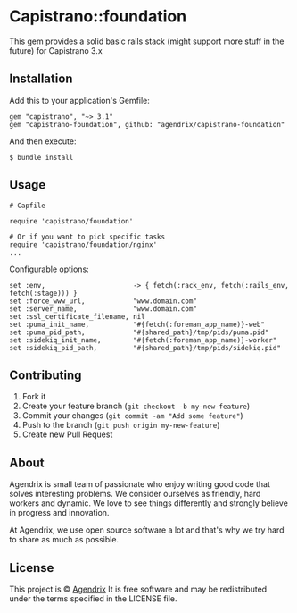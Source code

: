 Capistrano::foundation
======

This gem provides a solid basic rails stack (might support more stuff in the future) for Capistrano 3.x

Installation
------

Add this to your application's Gemfile:

    gem "capistrano", "~> 3.1"
    gem "capistrano-foundation", github: "agendrix/capistrano-foundation"

And then execute:

    $ bundle install

Usage
------

    # Capfile

    require 'capistrano/foundation'

    # Or if you want to pick specific tasks
    require 'capistrano/foundation/nginx'
    ...

Configurable options:

    set :env,                      -> { fetch(:rack_env, fetch(:rails_env, fetch(:stage))) }
    set :force_www_url,            "www.domain.com"
    set :server_name,              "www.domain.com"
    set :ssl_certificate_filename, nil
    set :puma_init_name,           "#{fetch(:foreman_app_name)}-web"
    set :puma_pid_path,            "#{shared_path}/tmp/pids/puma.pid"
    set :sidekiq_init_name,        "#{fetch(:foreman_app_name)}-worker"
    set :sidekiq_pid_path,         "#{shared_path}/tmp/pids/sidekiq.pid"

Contributing
------

1. Fork it
2. Create your feature branch (`git checkout -b my-new-feature`)
3. Commit your changes (`git commit -am "Add some feature"`)
4. Push to the branch (`git push origin my-new-feature`)
5. Create new Pull Request

## About

Agendrix is small team of passionate who enjoy writing good code that solves interesting problems. We consider ourselves as friendly, hard workers and dynamic. We love to see things differently and strongly believe in progress and innovation.

At Agendrix, we use open source software a lot and that's why we try hard to share as much as possible.

## License

This project is © [Agendrix](http://www.agendrix.com) It is free software and may be redistributed under the terms specified in the LICENSE file.
